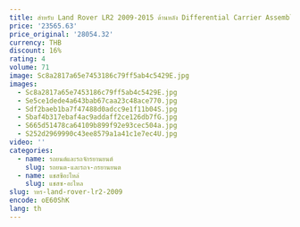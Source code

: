```yaml
---
title: สําหรับ Land Rover LR2 2009-2015 ด้านหลัง Differential Carrier Assembly อะไหล่ LR 003138   แอลอาร์ 008959
price: '23565.63'
price_original: '28054.32'
currency: THB
discount: 16%
rating: 4
volume: 71
image: Sc8a2817a65e7453186c79ff5ab4c5429E.jpg
images:
  - Sc8a2817a65e7453186c79ff5ab4c5429E.jpg
  - Se5ce1dede4a643bab67caa23c48ace770.jpg
  - Sdf2baeb1ba7f47488d0adcc9e1f11b04S.jpg
  - Sbaf4b317ebaf4ac9addaff2ce126db7fG.jpg
  - S665d51478ca64109b899f92e93cec504a.jpg
  - S252d2969990c43ee8579a1a41c1e7ec4U.jpg
video: ''
categories:
  - name: รถยนต์และรถจักรยานยนต์
    slug: รถยนต-และรถจ-กรยานยนต
  - name: แชสซีอะไหล่
    slug: แชสซ-อะไหล
slug: าหร-land-rover-lr2-2009
encode: oE60ShK
lang: th
---
```

  